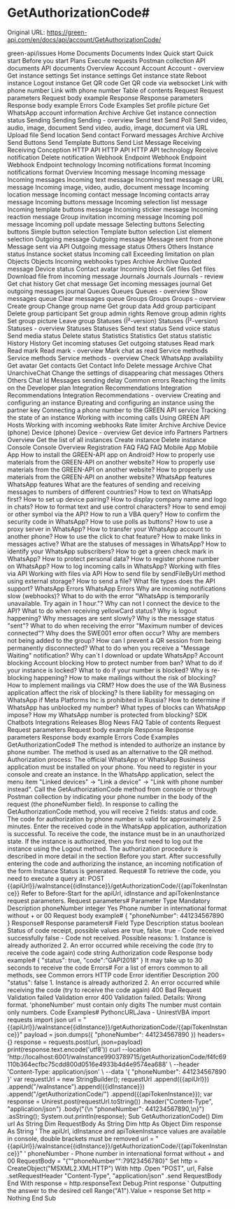 # GetAuthorizationCode#

Original URL: https://green-api.com/en/docs/api/account/GetAuthorizationCode/

green-api/issues Home Documents Documents Index Quick start Quick start Before you start Plans Execute requests Postman collection API documents API documents Overview Account Account Account - overview Get instance settings Set instance settings Get instance state Reboot instance Logout instance Get QR code Get QR code via websocket Link with phone number Link with phone number Table of contents Request Request parameters Request body example Response Response parameters Response body example Errors Code Examples Set profile picture Get WhatsApp account information Archive Archive Get instance connection status Sending Sending Sending - overview Send text Send Poll Send video, audio, image, document Send video, audio, image, document via URL Upload file Send location Send contact Forward messages Archive Archive Send Buttons Send Template Buttons Send List Message Receiving Receiving Conception HTTP API HTTP API HTTP API technology Receive notification Delete notification Webhook Endpoint Webhook Endpoint Webhook Endpoint technology Incoming notifications format Incoming notifications format Overview Incoming message Incoming message Incoming messages Incoming text message Incoming text message or URL message Incoming image, video, audio, document message Incoming location message Incoming contact message Incoming contacts array message Incoming buttons message Incoming selection list message Incoming template buttons message Incoming sticker message Incoming reaction message Group invitation incoming message Incoming poll message Incoming poll update message Selecting buttons Selecting buttons Simple button selection Template button selection List element selection Outgoing message Outgoing message Message sent from phone Message sent via API Outgoing message status Others Others Instance status Instance socket status Incoming call Exceeding limitation on plan Objects Objects Incoming webhooks types Archive Archive Quoted message Device status Contact avatar Incoming block Get files Get files Download file from incoming message Journals Journals Journals - review Get chat history Get chat message Get incoming messages journal Get outgoing messages journal Queues Queues Queues - overview Show messages queue Clear messages queue Groups Groups Groups - overview Create group Change group name Get group data Add group participant Delete group participant Set group admin rights Remove group admin rights Set group picture Leave group Statuses (Î²-version) Statuses (Î²-version) Statuses - overview Statuses Statuses Send text status Send voice status Send media status Delete status Statistics Statistics Get status statistic History History Get incoming statuses Get outgoing statuses Read mark Read mark Read mark - overview Mark chat as read Service methods Service methods Service methods - overview Check WhatsApp availability Get avatar Get contacts Get Contact Info Delete message Archive Chat UnarchiveChat Change the settings of disappearing chat messages Others Others Chat Id Messages sending delay Common errors Reaching the limits on the Developer plan Integration Recommendations Integration Recommendations Integration Recommendations - overview Creating and configuring an instance Ð¡reating and configuring an instance using the partner key Connecting a phone number to the GREEN API service Tracking the state of an instance Working with incoming calls Using GREEN API Hosts Working with incoming webhooks Rate limiter Archive Archive Device (phone) Device (phone) Device - overview Get device info Partners Partners Overview Get the list of all instances Create instance Delete instance Console Console Overview Registration FAQ FAQ FAQ Mobile App Mobile App How to install the GREEN-API app on Android? How to properly use materials from the GREEN-API on another website? How to properly use materials from the GREEN-API on another website? How to properly use materials from the GREEN-API on another website? WhatsApp features WhatsApp features What are the features of sending and receiving messages to numbers of different countries? How to text on WhatsApp first? How to set up device pairing? How to display company name and logo in chats? How to format text and use control characters? How to send emoji or other symbol via the API? How to run a VBA query? How to confirm the security code in WhatsApp? How to use polls as buttons? How to use a proxy server in WhatsApp? How to transfer your WhatsApp account to another phone? How to use the click to chat feature? How to make links in messages active? What are the statuses of messages in WhatsApp? How to identify your WhatsApp subscribers? How to get a green check mark in WhatsApp? How to protect personal data? How to register phone number on WhatsApp? How to log incoming calls in WhatsApp? Working with files via API Working with files via API How to send file by sendFileByUrl method using external storage? How to send a file? What file types does the API support? WhatsApp Errors WhatsApp Errors Why are incoming notifications slow (webhooks)? What to do with the error "WhatsApp is temporarily unavailable. Try again in 1 hour."? Why can not I connect the device to the API? What to do when receiving yellowCard status? Why is logout happening? Why messages are sent slowly? Why is the message status "sent"? What to do when receiving the error "Maximum number of devices connected"? Why does the SWE001 error often occur? Why are members not being added to the group? How can I prevent a QR session from being permanently disconnected? What to do when you receive a "Message Waiting" notification? Why can`t I download or update WhatsApp? Account blocking Account blocking How to protect number from ban? What to do if your instance is locked? What to do if your number is blocked? Why is re-blocking happening? How to make mailings without the risk of blocking? How to implement mailings via CRM? How does the use of the WA Business application affect the risk of blocking? Is there liability for messaging on WhatsApp if Meta Platforms Inc is prohibited in Russia? How to determine if WhatsApp has unblocked my number? What types of blocks can WhatsApp impose? How my WhatsApp number is protected from blocking? SDK Chatbots Integrations Releases Blog News FAQ Table of contents Request Request parameters Request body example Response Response parameters Response body example Errors Code Examples GetAuthorizationCode# The method is intended to authorize an instance by phone number. The method is used as an alternative to the QR method. Authorization process: The official WhatsApp or WhatsApp Business application must be installed on your phone. You need to register in your console and create an instance. In the WhatsApp application, select the menu item "Linked devices" -> "Link a device" -> "Link with phone number instead". Call the GetAuthorizationCode method from console or through Postman collection by indicating your phone number in the body of the request (the phoneNumber field). In response to calling the GetAuthorizationCode method, you will receive 2 fields: status and code. The code for authorization by phone number is valid for approximately 2.5 minutes. Enter the received code in the WhatsApp application, authorization is successful. To receive the code, the instance must be in an unauthorized state. If the instance is authorized, then you first need to log out the instance using the Logout method. The authorization procedure is described in more detail in the section Before you start. After successfully entering the code and authorizing the instance, an incoming notification of the form Instance Status is generated. Request# To retrieve the code, you need to execute a query at: POST {{apiUrl}}/waInstance{{idInstance}}/getAuthorizationCode/{{apiTokenInstance}} Refer to Before-Start for the apiUrl, idInstance and apiTokenInstance request parameters. Request parameters# Parameter Type Mandatory Description phoneNumber integer Yes Phone number in international format without + or 00 Request body example# { "phoneNumber": 441234567890 } Response# Response parameters# Field Type Description status boolean Status of code receipt, possible values are true, false. true - Code received successfully false - Code not received. Possible reasons: 1. Instance is already authorized 2. An error occurred while receiving the code (try to receive the code again) code string Authorization code Response body example# { "status": true, "code":"GAPI2018" } It may take up to 30 seconds to receive the code Errors# For a list of errors common to all methods, see Common errors HTTP code Error identifier Description 200 "status": false 1. Instance is already authorized 2. An error occurred while receiving the code (try to receive the code again) 400 Bad Request Validation failed Validation error 400 Validation failed. Details: Wrong format. 'phoneNumber' must contain only digits The number must contain only numbers. Code Examples# PythoncURLJava - UnirestVBA import requests import json url = "{{apiUrl}}/waInstance{{idInstance}}/getAuthorizationCode/{{apiTokenInstance}}" payload = json.dumps({ "phoneNumber": 441234567890 }) headers= {} response = requests.post(url, json=payload) print(response.text.encode('utf8')) curl --location 'http://localhost:6001/waInstance9903789715/getAuthorizationCode/f4fc69110b364ecfbc75cdd800d0516e4933b4d4e9574ea688' \ --header 'Content-Type: application/json' \ --data '{ "phoneNumber": 441234567890 }' var requestUrl = new StringBuilder(); requestUrl .append({{apiUrl}}) .append("/waInstance").append({{idInstance}}) .append("/getAuthorizationCode/") .append({{apiTokenInstance}}); var response = Unirest.post(requestUrl.toString()) .header("Content-Type", "application/json") .body("{\n \"phoneNumber\": 441234567890,\n}") .asString(); System.out.println(response); Sub GetAuthorizationCode() Dim url As String Dim RequestBody As String Dim http As Object Dim response As String ' The apiUrl, idInstance and apiTokenInstance values are available in console, double brackets must be removed url = "{{apiUrl}}/waInstance{{idInstance}}/getAuthorizationCode/{{apiTokenInstance}}" ' phoneNumber - Phone number in international format without + and 00 RequestBody = "{""phoneNumber"":79123456780}" Set http = CreateObject("MSXML2.XMLHTTP") With http .Open "POST", url, False .setRequestHeader "Content-Type", "application/json" .send RequestBody End With response = http.responseText Debug.Print response ' Outputting the answer to the desired cell Range("A1").Value = response Set http = Nothing End Sub